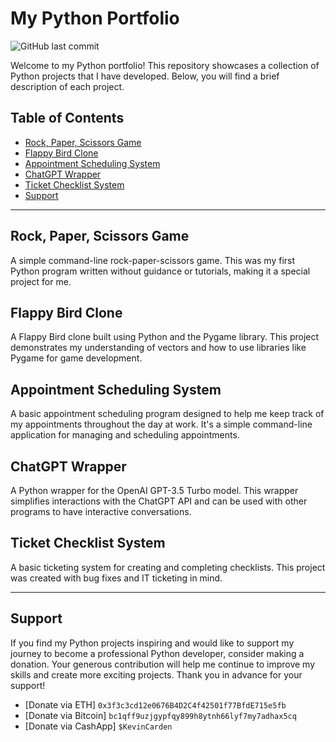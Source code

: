 # My Python Portfolio

![GitHub last commit](https://img.shields.io/github/last-commit/kcarden/PythonPortfolio)

Welcome to my Python portfolio! This repository showcases a collection of Python projects that I have developed. Below, you will find a brief description of each project.

## Table of Contents

- [Rock, Paper, Scissors Game](#rock-paper-scissors-game)
- [Flappy Bird Clone](#flappy-bird-clone)
- [Appointment Scheduling System](#appointment-scheduling-system)
- [ChatGPT Wrapper](#chatgpt-wrapper)
- [Ticket Checklist System](#ticket-checklist-system)
- [Support](#support)

---

## Rock, Paper, Scissors Game

A simple command-line rock-paper-scissors game. This was my first Python program written without guidance or tutorials, making it a special project for me.

## Flappy Bird Clone

A Flappy Bird clone built using Python and the Pygame library. This project demonstrates my understanding of vectors and how to use libraries like Pygame for game development.

## Appointment Scheduling System

A basic appointment scheduling program designed to help me keep track of my appointments throughout the day at work. It's a simple command-line application for managing and scheduling appointments.

## ChatGPT Wrapper

A Python wrapper for the OpenAI GPT-3.5 Turbo model. This wrapper simplifies interactions with the ChatGPT API and can be used with other programs to have interactive conversations.

## Ticket Checklist System

A basic ticketing system for creating and completing checklists. This project was created with bug fixes and IT ticketing in mind.

---

## Support

If you find my Python projects inspiring and would like to support my journey to become a professional Python developer, consider making a donation. Your generous contribution will help me continue to improve my skills and create more exciting projects. Thank you in advance for your support!

- [Donate via ETH] ` 0x3f3c3cd12e0676B4D2C4f42501f77BfdE715e5fb `
- [Donate via Bitcoin] ` bc1qff9uzjgypfqy899h8ytnh66lyf7my7adhax5cq `
- [Donate via CashApp] ` $KevinCarden `


